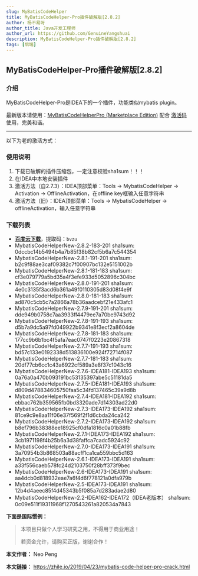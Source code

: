 ```yaml
---
slug: MyBatisCodeHelper
title: MyBatisCodeHelper-Pro插件破解版[2.8.2]
author: 杨不易呀
author_title: Java开发工程师
author_url: https://github.com/GenuineYangshuai
description: MyBatisCodeHelper-Pro插件破解版[2.8.2]
tags: [后端]
---
```


## MyBatisCodeHelper-Pro插件破解版[2.8.2]

### 介绍

MyBatisCodeHelper-Pro是IDEA下的一个插件，功能类似mybatis plugin。



最新版本请使用：[MyBatisCodeHelperPro (Marketplace Edition)](https://plugins.jetbrains.com/plugin/14522-mybatiscodehelperpro-marketplace-edition-/versions) 配合 [激活码](https://zhile.io/jetbrains-paid-plugins-license.html) 使用，完美和谐。

------

以下为老的激活方式：

### 使用说明

1. 下载已破解的插件压缩包，一定注意校验sha1sum！！！
2. 在IDEA中本地安装插件
3. 激活方法（自2.7.3）：IDEA顶部菜单：Tools -> MybatisCodeHelper -> Activation -> OfflineActivation，在offline key框输入任意字符串
4. 激活方法（旧）：IDEA顶部菜单：Tools -> MybatisCodeHelper -> offlineActivation，输入任意字符串

<!-- truncate -->

<!-- truncate -->


### 下载列表

- [**百度云下载**](https://pan.baidu.com/s/1qISgUH_iVM1vqQRuIdePaw)，提取码：`bvzu`
- MybatisCodeHelperNew-2.8.2-183-201
  sha1sum: 0dccbc14b5494b4a7b85f38b82cf5b6a7c544354
- MybatisCodeHelperNew-2.8.1-191-201
  sha1sum: b2c9f88ae3caf09382c7f00907bc132e5151002b
- MybatisCodeHelperNew-2.8.1-181-183
  sha1sum: cf3e079779a5bd35a4f3efe933d5052896c304bc
- MybatisCodeHelperNew-2.8.0-191-201
  sha1sum: 4e0c3135f3acd6b361a49f0110305d83d08f4e9f
- MybatisCodeHelperNew-2.8.0-181-183
  sha1sum: ad870c5cb5c7a2866a78b36aadcebf21e433afc1
- MybatisCodeHelperNew-2.7.9-191-201
  sha1sum: dde949b0758c7aa3933ff4479ee7a70be9743d92
- MybatisCodeHelperNew-2.7.8-191-193
  sha1sum: d5b7a9dc5a97fd049922b9341e8f3ecf2a8604de
- MybatisCodeHelperNew-2.7.8-181-183
  sha1sum: 177cc9b6b1bc4f5afa7eac0747f0223e20867318
- MybatisCodeHelperNew-2.7.7-191-193
  sha1sum: bd57c133e0192338d513836100e924f72714f087
- MybatisCodeHelperNew-2.7.7-181-183
  sha1sum: 20df77cb6cc1c43a6922cf589a3e8f37c1043c16
- MybatisCodeHelperNew-2.7.6-IDEA181-IDEA193
  sha1sum: 0a76a0a470b093191bc53135397abe5c51181da5
- MybatisCodeHelperNew-2.7.5-IDEA181-IDEA193
  sha1sum: d809d478834605750faa5c34fd137465c39a9d8b
- MybatisCodeHelperNew-2.7.4-IDEA181-IDEA192
  sha1sum: ebbac762b359565fb0bd3320ade7d14303ad22d0
- MybatisCodeHelperNew-2.7.3-IDEA173-IDEA192
  sha1sum: 81ce9c9e8aa11f06e37f569f2f1d6cbda24ca242
- MybatisCodeHelperNew-2.7.2-IDEA173-IDEA192
  sha1sum: b8ef796b38388ee18925cf0dfa1816c0a01b88fb
- MybatisCodeHelperNew-2.7.1-IDEA173-IDEA192
  sha1sum: 3cb1971198f4b25b6a3d38faffca7cadc5924c92
- MybatisCodeHelperNew-2.7.0-IDEA173-IDEA191
  sha1sum: 3a70954b3b868503a88acff1ca1ca559bbc5d163
- MybatisCodeHelperNew-2.6.1-IDEA173-IDEA191
  sha1sum: a33f556caeb578fc24d2103750f28bff373f9bec
- MybatisCodeHelperNew-2.6-IDEA173-IDEA191
  sha1sum: aa4dcb0d818932eae7a6f4d6f778121a0dfa979b
- MybatisCodeHelperNew-2.5-IDEA173-IDEA191
  sha1sum: 12b4d4aeec85f4d45343b5f085a7d283adae2d80
- MybatisCodeHelperNew-2.2-IDEA162-IDEA172（IDEA老版本）
  sha1sum: 0c09e511f19311968f1270543261a820534a7843



**下面是国际惯例：**

> 本项目只做个人学习研究之用，不得用于商业用途！
>
> 若资金允许，请购买正版，谢谢合作！



**本文作者：** Neo Peng 

**本文链接：** https://zhile.io/2019/04/23/mybatis-code-helper-pro-crack.html

